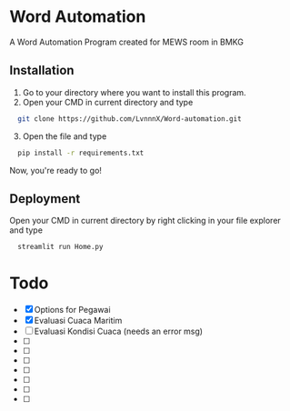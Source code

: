 
# Word Automation
A Word Automation Program created for MEWS room in BMKG
## Installation

1. Go to your directory where you want to install this program.
2. Open your CMD in current directory and type 
```bash
  git clone https://github.com/LvnnnX/Word-automation.git
```
3. Open the file and type
```bash
  pip install -r requirements.txt
```
Now, you're ready to go!
    
## Deployment
Open your CMD in current directory by right clicking in your file explorer and type

```bash
  streamlit run Home.py
```


# Todo
- [x] Options for Pegawai
- [x] Evaluasi Cuaca Maritim 
- [ ] Evaluasi Kondisi Cuaca (needs an error msg)
- [ ] 
- [ ] 
- [ ] 
- [ ] 
- [ ] 
- [ ] 
- [ ] 